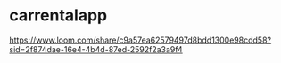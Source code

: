# carrentalapp

https://www.loom.com/share/c9a57ea62579497d8bdd1300e98cdd58?sid=2f874dae-16e4-4b4d-87ed-2592f2a3a9f4
 
